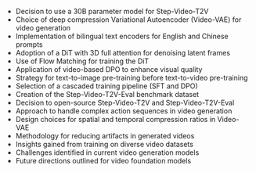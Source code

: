 - Decision to use a 30B parameter model for Step-Video-T2V
- Choice of deep compression Variational Autoencoder (Video-VAE) for video generation
- Implementation of bilingual text encoders for English and Chinese prompts
- Adoption of a DiT with 3D full attention for denoising latent frames
- Use of Flow Matching for training the DiT
- Application of video-based DPO to enhance visual quality
- Strategy for text-to-image pre-training before text-to-video pre-training
- Selection of a cascaded training pipeline (SFT and DPO)
- Creation of the Step-Video-T2V-Eval benchmark dataset
- Decision to open-source Step-Video-T2V and Step-Video-T2V-Eval
- Approach to handle complex action sequences in video generation
- Design choices for spatial and temporal compression ratios in Video-VAE
- Methodology for reducing artifacts in generated videos
- Insights gained from training on diverse video datasets
- Challenges identified in current video generation models
- Future directions outlined for video foundation models
